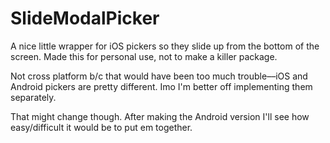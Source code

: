 # SlideModalPicker 


A nice little wrapper for iOS pickers so they slide up from the bottom of the screen. Made this for personal use, not to make a killer package.

Not cross platform b/c that would have been too much trouble––iOS and Android pickers are pretty different. Imo I'm better off implementing them separately.

That might change though. After making the Android version I'll see how easy/difficult it would be to put em together.